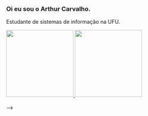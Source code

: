 ### Oi eu sou o Arthur Carvalho.
 <p>Estudante de sistemas de informação na UFU.</p>
<div>
  <a href="https://github.com/Arthur020104">
  <img height="180em" src="https://github-readme-stats-beryl-three.vercel.app/api?username=Arthur020104&show_icons=true&theme=tokyonight"/>
  <img height="180em" src="https://github-readme-stats-beryl-three.vercel.app/api/top-langs/?username=Arthur020104&layout=compact&langs_count=7&theme=tokyonight"/>
  </a>
</div>
<div style="display: inline_block"><br>-->

